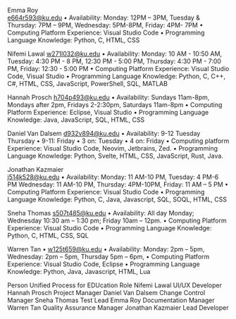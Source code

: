Emma Roy  
e664r593@ku.edu
    • Availability: Monday: 12PM – 3PM, Tuesday & Thursday: 7PM – 9PM, Wednesday: 5PM-8PM, Friday: 4PM- 7PM
    • Computing Platform Experience: Visual Studio Code
    • Programming Language Knowledge: Python, C, HTML, CSS

Nifemi Lawal
w271l032@ku.edu
    • Availability: Monday: 10 AM - 10:50 AM, Tuesday: 4:30 PM - 8 PM, 12:30 PM - 5:00 PM, Thursday: 4:30 PM - 7:00 PM, Friday: 12:30 - 5:00 PM
    • Computing Platform Experience: Visual Studio Code, Visual Studio
    • Programming Language Knowledge: Python, C, C++, C#, HTML, CSS, JavaScript, PowerShell, SQL, MATLAB

Hannah Prosch
h704p493@ku.edu
    • Availability: Sundays 11am-8pm, Mondays after 2pm, Fridays 2-2:30pm, Saturdays 11am-8pm
    • Computing Platform Experience: Eclipse, Visual Studio
    • Programming Language Knowledge: Java, JavaScript, SQL, HTML, CSS

Daniel Van Dalsem
d932v894@ku.edu
    • Availability: 9-12 Tuesday Thursday
    • 9-11: Friday
    • 3 on: Tuesday
    • 4 on: Friday
    • Computing platform Experience: Visual Studio Code, Neovim, Jetbrains, Zed.
    • Programming Language Knowledge: Python, Svelte, HTML, CSS, JavaScript, Rust, Java.

Jonathan Kazmaier               
j514k528@ku.edu
    • Availability: Monday: 11 AM-10 PM, Tuesday: 4 PM-6 PM Wednesday: 11 AM-10 PM, Thursday: 4PM-10PM, Friday: 11 AM – 5 PM
    • Computing Platform Experience: Visual Studio Code
    • Programming Language Knowledge: Python, C, Java, Javascript, SQL, SOQL, HTML, CSS

Sneha Thomas
s507t485@ku.edu
    • Availability: All day Monday; Wednesday 10:30 am – 1:30 pm; Friday 10am – 12pm.
    • Computing Platform Experience:  Visual Studio Code
    • Programming Language Knowledge: Python, C, HTML, CSS, SQL

Warren Tan
    • w125t659@ku.edu
    • Availability: Monday: 2pm – 5pm, Wednesday: 2pm – 5pm, Thursday 5pm – 6pm,
    • Computing Platform Experience: Visual Studio Code, Eclipse
    • Programming Language Knowledge: Python, Java, Javascript, HTML, Lua

Person	Unified Process for EDUcation Role
Nifemi Lawal	UI/UX Developer
Hannah Prosch	Project Manager
Daniel Van Dalsem	Change Control Manager
Sneha Thomas	Test Lead
Emma Roy	Documentation Manager
Warren Tan	Quality Assurance Manager
Jonathan Kazmaier	Lead Developer
